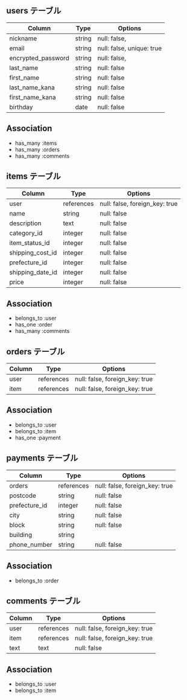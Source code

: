 ## users テーブル
| Column             | Type   | Options                   |
| ------------------ | ------ | ------------------------- |
| nickname           | string | null: false,              |
| email              | string | null: false, unique: true |
| encrypted_password | string | null: false,              |
| last_name          | string | null: false               |
| first_name         | string | null: false               |
| last_name_kana     | string | null: false               |
| first_name_kana    | string | null: false               |
| birthday           | date   | null: false               |
## Association
- has_many :items
- has_many :orders
- has_many :comments



## items テーブル
| Column           | Type       | Options                        |
| ------------------ | ------ | ------------------------- |
| user             | references | null: false, foreign_key: true |
| name             | string     | null: false                    |
| description      | text       | null: false                    |
| category_id      | integer    | null: false                    |
| item_status_id   | integer    | null: false                    |
| shipping_cost_id | integer    | null: false                    |
| prefecture_id    | integer    | null: false                    |
| shipping_date_id | integer    | null: false                    |
| price            | integer    | null: false                    |
## Association
- belongs_to :user
- has_one :order
- has_many :comments



## orders テーブル
| Column | Type       | Options                        |
| ------------------ | ------ | ------------------------- |
| user   | references | null: false, foreign_key: true |
| item   | references | null: false, foreign_key: true |
## Association
- belongs_to :user
- belongs_to :item
- has_one :payment



## payments テーブル
| Column        | Type       | Options                        |
| ------------------ | ------ | ------------------------- |
| orders        | references | null: false, foreign_key: true |
| postcode      | string     | null: false                    |
| prefecture_id | integer    | null: false                    |
| city          | string     | null: false                    |
| block         | string     | null: false                    |
| building      | string     |                                |
| phone_number  | string     | null: false                    |
## Association
- belongs_to :order



## comments テーブル
| Column | Type       | Options                        |
| ------------------ | ------ | ------------------------- |
| user   | references | null: false, foreign_key: true |
| item   | references | null: false, foreign_key: true |
| text   | text       | null: false                    |
## Association
- belongs_to :user
- belongs_to :item
